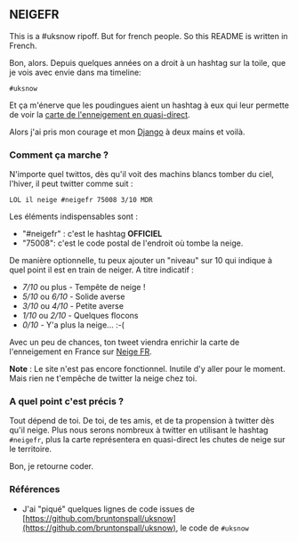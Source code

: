 ## NEIGEFR

This is a #uksnow ripoff. But for french people. So this README is written in
French.

Bon, alors. Depuis quelques années on a droit à un hashtag sur la toile, que
je vois avec envie dans ma timeline:

    #uksnow

Et ça m'énerve que les poudingues aient un hashtag à eux qui leur permette de
voir la [carte de l'enneigement en quasi-direct](http://uksnowmap.com/).

Alors j'ai pris mon courage et mon [Django](http://djangoproject.com) à deux
mains et voilà.

### Comment ça marche ?

N'importe quel twittos, dès qu'il voit des machins blancs tomber du ciel,
l'hiver, il peut twitter comme suit :

    LOL il neige #neigefr 75008 3/10 MDR

Les éléments indispensables sont :

* "#neigefr" : c'est le hashtag **OFFICIEL**
* "75008": c'est le code postal de l'endroit où tombe la neige.

De manière optionnelle, tu peux ajouter un "niveau" sur 10 qui indique à quel
point il est en train de neiger. A titre indicatif :

* *7/10* ou plus - Tempête de neige !
* *5/10* ou *6/10* - Solide averse
* *3/10* ou *4/10* - Petite averse
* *1/10* ou *2/10* - Quelques flocons
* *0/10* - Y'a plus la neige... :-(

Avec un peu de chances, ton tweet viendra enrichir la carte de l'enneigement en
France sur [Neige FR](http://neigefr.org).

**Note** : Le site n'est pas encore fonctionnel. Inutile d'y aller pour le
moment. Mais rien ne t'empêche de twitter la neige chez toi.


### A quel point c'est précis ?

Tout dépend de toi. De toi, de tes amis, et de ta propension à twitter dès qu'il
neige. Plus nous serons nombreux à twitter en utilisant le hashtag `#neigefr`,
plus la carte représentera en quasi-direct les chutes de neige sur le
territoire.

Bon, je retourne coder.

### Références

* J'ai "piqué" quelques lignes de code issues de [https://github.com/bruntonspall/uksnow](https://github.com/bruntonspall/uksnow), le code de `#uksnow`